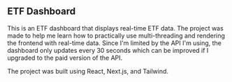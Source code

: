## ETF Dashboard
This is an ETF dashboard that displays real-time ETF data. The project was made to help me 
learn how to practically use multi-threading and rendering the frontend with real-time data. Since I'm limited by the API I'm using, the dashboard only updates every 30 seconds which can be improved if I upgraded to the paid version of the API.

The project was built using React, Next.js, and Tailwind.
